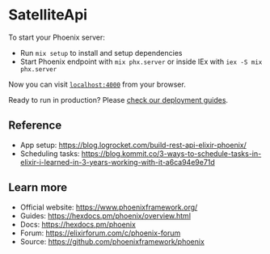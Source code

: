 # SatelliteApi

To start your Phoenix server:

  * Run `mix setup` to install and setup dependencies
  * Start Phoenix endpoint with `mix phx.server` or inside IEx with `iex -S mix phx.server`

Now you can visit [`localhost:4000`](http://localhost:4000) from your browser.

Ready to run in production? Please [check our deployment guides](https://hexdocs.pm/phoenix/deployment.html).

## Reference
  * App setup: https://blog.logrocket.com/build-rest-api-elixir-phoenix/
  * Scheduling tasks: https://blog.kommit.co/3-ways-to-schedule-tasks-in-elixir-i-learned-in-3-years-working-with-it-a6ca94e9e71d

## Learn more

  * Official website: https://www.phoenixframework.org/
  * Guides: https://hexdocs.pm/phoenix/overview.html
  * Docs: https://hexdocs.pm/phoenix
  * Forum: https://elixirforum.com/c/phoenix-forum
  * Source: https://github.com/phoenixframework/phoenix
